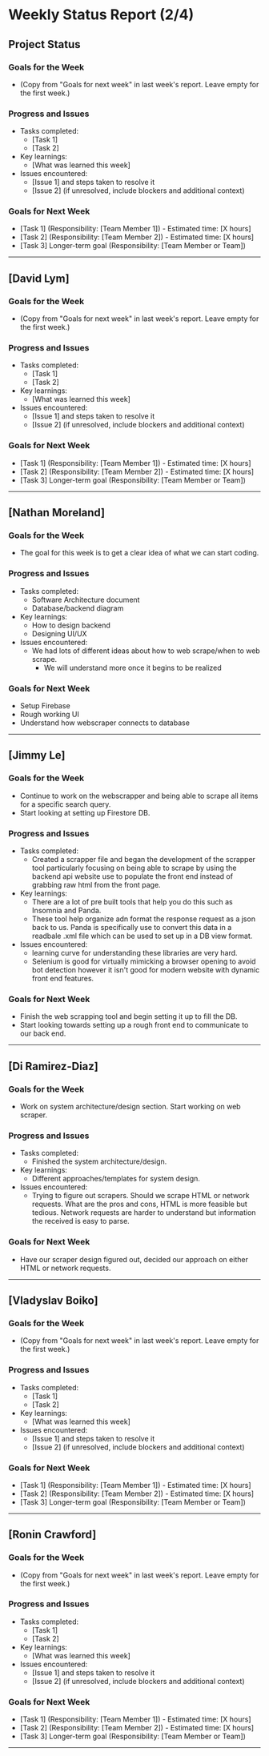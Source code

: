 # Weekly Status Report (2/4)

## Project Status

### Goals for the Week
- (Copy from "Goals for next week" in last week's report. Leave empty for the first week.)

### Progress and Issues
- Tasks completed:
  - [Task 1]
  - [Task 2]
- Key learnings:
  - [What was learned this week]
- Issues encountered:
  - [Issue 1] and steps taken to resolve it
  - [Issue 2] (if unresolved, include blockers and additional context)

### Goals for Next Week
- [Task 1] (Responsibility: [Team Member 1]) - Estimated time: [X hours]
- [Task 2] (Responsibility: [Team Member 2]) - Estimated time: [X hours]
- [Task 3] Longer-term goal (Responsibility: [Team Member or Team])

---

## [David Lym]

### Goals for the Week
- (Copy from "Goals for next week" in last week's report. Leave empty for the first week.)

### Progress and Issues
- Tasks completed:
  - [Task 1]
  - [Task 2]
- Key learnings:
  - [What was learned this week]
- Issues encountered:
  - [Issue 1] and steps taken to resolve it
  - [Issue 2] (if unresolved, include blockers and additional context)

### Goals for Next Week
- [Task 1] (Responsibility: [Team Member 1]) - Estimated time: [X hours]
- [Task 2] (Responsibility: [Team Member 2]) - Estimated time: [X hours]
- [Task 3] Longer-term goal (Responsibility: [Team Member or Team])

---

## [Nathan Moreland]

### Goals for the Week
- The goal for this week is to get a clear idea of what we can start coding.

### Progress and Issues
- Tasks completed:
  - Software Architecture document
  - Database/backend diagram
- Key learnings:
  - How to design backend
  - Designing UI/UX
- Issues encountered:
  - We had lots of different ideas about how to web scrape/when to web scrape.
      - We will understand more once it begins to be realized

### Goals for Next Week
- Setup Firebase
- Rough working UI
- Understand how webscraper connects to database

---

## [Jimmy Le]

### Goals for the Week
- Continue to work on the webscrapper and being able to scrape all items for a specific search query.
- Start looking at setting up Firestore DB.

### Progress and Issues
- Tasks completed:
  - Created a scrapper file and began the development of the scrapper tool particularly focusing on being able to scrape by using the backend api website use to populate the front end instead of grabbing raw html from the front page. 
- Key learnings:
  - There are a lot of pre built tools that help you do this such as Insomnia and Panda.
  - These tool help organize adn format the response request as a json back to us. Panda is specifically use to convert this data in a readbale .xml file which can be used to set up in a DB view format. 
- Issues encountered:
  - learning curve for understanding these libraries are very hard.
  - Selenium is good for virtually mimicking a browser opening to avoid bot detection however it isn't good for modern website with dynamic front end features.

### Goals for Next Week
- Finish the web scrapping tool and begin setting it up to fill the DB.
- Start looking towards setting up a rough front end to communicate to our back end.

---

## [Di Ramirez-Diaz]

### Goals for the Week
- Work on system architecture/design section. Start working on web scraper.

### Progress and Issues
- Tasks completed:
  - Finished the system architecture/design.
- Key learnings:
  - Different approaches/templates for system design.
- Issues encountered:
  - Trying to figure out scrapers. Should we scrape HTML or network requests. What are the pros and cons, HTML is more feasible but tedious. Network requests are harder to understand but information the received is easy to parse.

### Goals for Next Week
- Have our scraper design figured out, decided our approach on either HTML or network requests.

---

## [Vladyslav Boiko]

### Goals for the Week
- (Copy from "Goals for next week" in last week's report. Leave empty for the first week.)

### Progress and Issues
- Tasks completed:
  - [Task 1]
  - [Task 2]
- Key learnings:
  - [What was learned this week]
- Issues encountered:
  - [Issue 1] and steps taken to resolve it
  - [Issue 2] (if unresolved, include blockers and additional context)

### Goals for Next Week
- [Task 1] (Responsibility: [Team Member 1]) - Estimated time: [X hours]
- [Task 2] (Responsibility: [Team Member 2]) - Estimated time: [X hours]
- [Task 3] Longer-term goal (Responsibility: [Team Member or Team])

---
## [Ronin Crawford]

### Goals for the Week
- (Copy from "Goals for next week" in last week's report. Leave empty for the first week.)

### Progress and Issues
- Tasks completed:
  - [Task 1]
  - [Task 2]
- Key learnings:
  - [What was learned this week]
- Issues encountered:
  - [Issue 1] and steps taken to resolve it
  - [Issue 2] (if unresolved, include blockers and additional context)

### Goals for Next Week
- [Task 1] (Responsibility: [Team Member 1]) - Estimated time: [X hours]
- [Task 2] (Responsibility: [Team Member 2]) - Estimated time: [X hours]
- [Task 3] Longer-term goal (Responsibility: [Team Member or Team])

---
